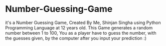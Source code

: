 # Number-Guessing-Game

it's a Number Guessing Game, Created By Me, Shinjan Singha using Python Programming Language at 12 years old.
This Game generates a random number between 1 to 100, You as a player have to guess the number, with the guesses given,
by the computer after you input your prediction :)
